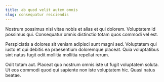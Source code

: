 ```yaml
---
title: ab quod velit autem omnis
slug: consequatur reiciendis
---
```


Nostrum possimus nisi vitae nobis et alias et qui dolorem. Voluptatem id possimus qui. Consequatur omnis distinctio totam quos commodi vel est.

Perspiciatis a dolores sit veniam adipisci sunt magni sed. Voluptatem qui iusto et qui debitis ea praesentium doloremque placeat. Quia voluptatibus sint natus fugit odit mollitia mollitia repellat rerum.

Odit totam aut. Placeat quo nostrum omnis iste ut fugit voluptatem soluta. Ut eos commodi quod qui sapiente non iste voluptatem hic. Quasi natus beatae.
